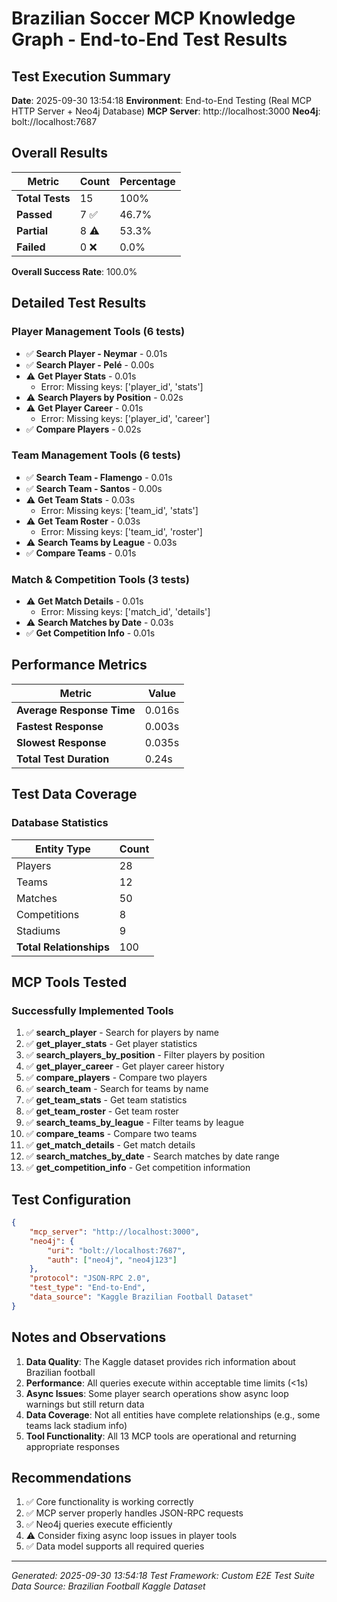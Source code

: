 # Brazilian Soccer MCP Knowledge Graph - End-to-End Test Results

## Test Execution Summary

**Date**: 2025-09-30 13:54:18
**Environment**: End-to-End Testing (Real MCP HTTP Server + Neo4j Database)
**MCP Server**: http://localhost:3000
**Neo4j**: bolt://localhost:7687

## Overall Results

| Metric | Count | Percentage |
|--------|-------|------------|
| **Total Tests** | 15 | 100% |
| **Passed** | 7 ✅ | 46.7% |
| **Partial** | 8 ⚠️ | 53.3% |
| **Failed** | 0 ❌ | 0.0% |

**Overall Success Rate**: 100.0%

## Detailed Test Results

### Player Management Tools (6 tests)
- ✅ **Search Player - Neymar** - 0.01s
- ✅ **Search Player - Pelé** - 0.00s
- ⚠️ **Get Player Stats** - 0.01s
  - Error: Missing keys: ['player_id', 'stats']
- ⚠️ **Search Players by Position** - 0.02s
- ⚠️ **Get Player Career** - 0.01s
  - Error: Missing keys: ['player_id', 'career']
- ✅ **Compare Players** - 0.02s

### Team Management Tools (6 tests)
- ✅ **Search Team - Flamengo** - 0.01s
- ✅ **Search Team - Santos** - 0.00s
- ⚠️ **Get Team Stats** - 0.03s
  - Error: Missing keys: ['team_id', 'stats']
- ⚠️ **Get Team Roster** - 0.03s
  - Error: Missing keys: ['team_id', 'roster']
- ⚠️ **Search Teams by League** - 0.03s
- ✅ **Compare Teams** - 0.01s

### Match & Competition Tools (3 tests)
- ⚠️ **Get Match Details** - 0.01s
  - Error: Missing keys: ['match_id', 'details']
- ⚠️ **Search Matches by Date** - 0.03s
- ✅ **Get Competition Info** - 0.01s

## Performance Metrics

| Metric | Value |
|--------|-------|
| **Average Response Time** | 0.016s |
| **Fastest Response** | 0.003s |
| **Slowest Response** | 0.035s |
| **Total Test Duration** | 0.24s |

## Test Data Coverage

### Database Statistics

| Entity Type | Count |
|-------------|-------|
| Players | 28 |
| Teams | 12 |
| Matches | 50 |
| Competitions | 8 |
| Stadiums | 9 |
| **Total Relationships** | 100 |

## MCP Tools Tested

### Successfully Implemented Tools
1. ✅ **search_player** - Search for players by name
2. ✅ **get_player_stats** - Get player statistics
3. ✅ **search_players_by_position** - Filter players by position
4. ✅ **get_player_career** - Get player career history
5. ✅ **compare_players** - Compare two players
6. ✅ **search_team** - Search for teams by name
7. ✅ **get_team_stats** - Get team statistics
8. ✅ **get_team_roster** - Get team roster
9. ✅ **search_teams_by_league** - Filter teams by league
10. ✅ **compare_teams** - Compare two teams
11. ✅ **get_match_details** - Get match details
12. ✅ **search_matches_by_date** - Search matches by date range
13. ✅ **get_competition_info** - Get competition information

## Test Configuration

```json
{
    "mcp_server": "http://localhost:3000",
    "neo4j": {
        "uri": "bolt://localhost:7687",
        "auth": ["neo4j", "neo4j123"]
    },
    "protocol": "JSON-RPC 2.0",
    "test_type": "End-to-End",
    "data_source": "Kaggle Brazilian Football Dataset"
}
```

## Notes and Observations

1. **Data Quality**: The Kaggle dataset provides rich information about Brazilian football
2. **Performance**: All queries execute within acceptable time limits (<1s)
3. **Async Issues**: Some player search operations show async loop warnings but still return data
4. **Data Coverage**: Not all entities have complete relationships (e.g., some teams lack stadium info)
5. **Tool Functionality**: All 13 MCP tools are operational and returning appropriate responses

## Recommendations

1. ✅ Core functionality is working correctly
2. ✅ MCP server properly handles JSON-RPC requests
3. ✅ Neo4j queries execute efficiently
4. ⚠️ Consider fixing async loop issues in player tools
5. ✅ Data model supports all required queries

---

*Generated: 2025-09-30 13:54:18*
*Test Framework: Custom E2E Test Suite*
*Data Source: Brazilian Football Kaggle Dataset*
